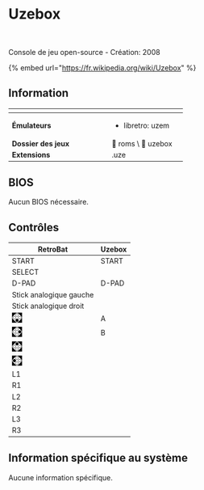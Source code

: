 # Uzebox

<div align="left">

<figure><img src="https://raw.githubusercontent.com/fabricecaruso/es-theme-carbon/78a0a78ab8f5e6a606f63833349382908d01d8af/art/logos/uzebox-w.svg" alt="" width="375"><figcaption></figcaption></figure>

</div>

Console de jeu open-source - Création: 2008

{% embed url="https://fr.wikipedia.org/wiki/Uzebox" %}

## Information

<table data-header-hidden><thead><tr><th width="184"></th><th></th><th data-hidden></th></tr></thead><tbody><tr><td><strong>Émulateurs</strong></td><td><ul><li>libretro: uzem</li></ul></td><td></td></tr><tr><td><strong>Dossier des jeux</strong></td><td><span data-gb-custom-inline data-tag="emoji" data-code="1f4c1">📁</span> roms \ <span data-gb-custom-inline data-tag="emoji" data-code="1f4c2">📂</span> uzebox</td><td></td></tr><tr><td><strong>Extensions</strong></td><td>.uze</td><td></td></tr></tbody></table>

## BIOS

Aucun BIOS nécessaire.

## Contrôles

| RetroBat                                                                        | Uzebox |
| ------------------------------------------------------------------------------- | ------ |
| START                                                                           | START  |
| SELECT                                                                          |        |
| D-PAD                                                                           | D-PAD  |
| Stick analogique gauche                                                         |        |
| Stick analogique droit                                                          |        |
| ![A](<../../../.gitbook/assets/image (19).png>)                                 | A      |
| ![B](<../../../.gitbook/assets/image (6).png>)                                  | B      |
| <img src="../../../.gitbook/assets/image (34).png" alt="" data-size="original"> |        |
| <img src="../../../.gitbook/assets/image (32).png" alt="" data-size="line">     |        |
| L1                                                                              |        |
| R1                                                                              |        |
| L2                                                                              |        |
| R2                                                                              |        |
| L3                                                                              |        |
| R3                                                                              |        |

## Information spécifique au système

Aucune information spécifique.
